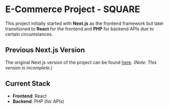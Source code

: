 
# E-Commerce Project - SQUARE

This project initially started with **Next.js** as the frontend framework but later transitioned to **React** for the frontend and **PHP** for backend APIs due to certain circumstances.

## Previous Next.js Version

The original Next.js version of the project can be found [here](https://github.com/v1pinx/ecommerce-platform). _(Note: This version is incomplete.)_

## Current Stack

-   **Frontend**: React
-   **Backend**: PHP (for APIs)
